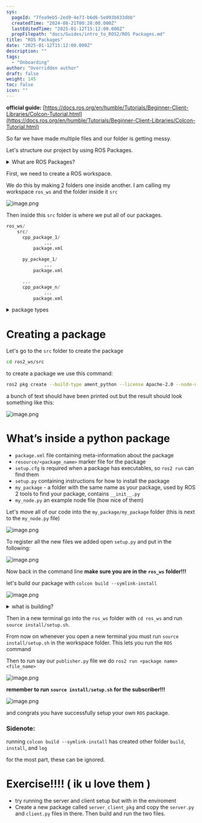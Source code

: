 ```yaml
---
sys:
  pageId: "7fea9eb5-2ed9-4e73-b6d6-5e093b833dbb"
  createdTime: "2024-08-21T00:28:00.000Z"
  lastEditedTime: "2025-01-12T15:12:00.000Z"
  propFilepath: "docs/Guides/intro_to_ROS2/ROS Packages.md"
title: "ROS Packages"
date: "2025-01-12T15:12:00.000Z"
description: ""
tags:
  - "Onboarding"
author: "Overridden author"
draft: false
weight: 145
toc: false
icon: ""
---
```


**official guide:** [https://docs.ros.org/en/humble/Tutorials/Beginner-Client-Libraries/Colcon-Tutorial.html](https://docs.ros.org/en/humble/Tutorials/Beginner-Client-Libraries/Colcon-Tutorial.html)

So far we have made multiple files and our folder is getting messy.

Let's structure our project by using ROS Packages.

<details>

<summary>What are ROS Packages?</summary>

ROS Packages are, as the name implies, packages of code that are highly sharable between ROS developers.

They consist of a folder, `package.xml` file, and source code

```python
      cpp_package_1/
		      ... imagine much code files here ..
          package.xml
```

</details>

First, we need to create a ROS workspace.

We do this by making 2 folders one inside another. I am calling my workspace `ros_ws` and the folder inside it `src`

![image.png](https://prod-files-secure.s3.us-west-2.amazonaws.com/d518164a-d88e-44d1-a4ee-3adb3bd8bce0/70706947-fd18-4537-a67b-e12946812d31/image.png?X-Amz-Algorithm=AWS4-HMAC-SHA256&X-Amz-Content-Sha256=UNSIGNED-PAYLOAD&X-Amz-Credential=ASIAZI2LB466RU4PCWM4%2F20250516%2Fus-west-2%2Fs3%2Faws4_request&X-Amz-Date=20250516T220813Z&X-Amz-Expires=3600&X-Amz-Security-Token=IQoJb3JpZ2luX2VjEJX%2F%2F%2F%2F%2F%2F%2F%2F%2F%2FwEaCXVzLXdlc3QtMiJIMEYCIQDN0A%2FkJDoSLucw6CHPTm23vuyQULV3pujpxOaQHencAQIhAK58d00bGVfq3USQU63jEwFGtL6g9lekAmMmr7GMeVCxKv8DCE4QABoMNjM3NDIzMTgzODA1IgxehPDKOb7RQK%2FFsPUq3APWlNLCIzQpA2dqrYdjM3ZATujNSGSxiMQ2ntU3%2FFPmr76lAI2cJKVZiRmBjThWXh4LSK3e4HOv5gswtw6HV0MmJSv%2BCKURvxhmuQwClBP%2BHdHKwJnSD9B59Smx2tu%2BV6WN8aDn3ZWNTVGnbKuPsYi%2BajGjeECOZn2Zm3sNj2BaOEOtrcqO7aMx9Ga8W2V0zu9iYODD58Ba8I2c2%2FwgY2NzRumGf0O7NUL7a9AlnaRvQkx1v8IfRwnWC9VYMh1fXERba7A7p8E8bmRo9KnhPBvznBk%2Fg88qmiXi15269cYMnt1OLKGPuMG%2Flc5ieq18lh5u2Zss1LAVVLMkmRsSzn%2FxLM7eyA2fDDKYaKTLK80AfuZQwi8l%2FvZy3KtAYO9Qh7vXudY0Fx51H2wtK3VDP%2FxgXcjsCQYL%2FOpKBCej9bKKx%2BGKYLcyNm3nNn%2BPrDesaPn6%2B8fWXF%2FcEzWXgWm4LV4pTIBGsCq8itpe%2F0fpbzfgdfd3x6NUB0O0fJWCR539%2Bsmx6RIdOyVlKPDmXlqmaI4up1eqndhVlmkD9gbzoukTaR%2BytLRamduVP5zUR1SjG0VPciCKhLEUhYGWPg3vKT3g4p3TavtN5fwBUmaK%2Fk7lbn%2Bi66HB2W46eFyATDD3xJ7BBjqkARTZTCX8fnx1jkOymhgO6kumq4NmKz52vFk4sVOrre20nQVVv8HzsGaaGSCg4oXPPOFAv1SD7NJPRDKx%2Fo4IqV%2BKfTbd0edvqdB1fe5b5VofIV12kk1ha2t7MdjXZPzhLH5ZlXa174OJUlk120%2FLkgeKuFiKVG1QaUF7cNExwZ8bHzcDY0zqBZjQNyl8lzh6flBoGONNQlc4v34zmLeWPkP79Cx6&X-Amz-Signature=3856a750a3d98ddb02f89fa77850fb8b4e179f01f95c3fb09d13307b0e129017&X-Amz-SignedHeaders=host&x-id=GetObject)

Then inside this `src` folder is where we put all of our packages.

```python
ros_ws/
    src/
      cpp_package_1/
		      ...
          package.xml

      py_package_1/
		      ...
          package.xml

      ...
      cpp_package_n/
		      ...
          package.xml

```

<details>

<summary>package types</summary>

packages can be either `C++` or python.

the intern file structure is different for each but for this guide we will stick to creating python packages

</details>

# Creating a package

Let's go to the `src` folder to create the package

```bash
cd ros2_ws/src
```

to create a package we use this command:

```bash
ros2 pkg create --build-type ament_python --license Apache-2.0 --node-name my_node my_package
```

a bunch of text should have been printed out but the result should look something like this:

![image.png](https://prod-files-secure.s3.us-west-2.amazonaws.com/d518164a-d88e-44d1-a4ee-3adb3bd8bce0/e6cf1e3f-8512-4a3e-b131-079f800bf3e8/image.png?X-Amz-Algorithm=AWS4-HMAC-SHA256&X-Amz-Content-Sha256=UNSIGNED-PAYLOAD&X-Amz-Credential=ASIAZI2LB466RU4PCWM4%2F20250516%2Fus-west-2%2Fs3%2Faws4_request&X-Amz-Date=20250516T220813Z&X-Amz-Expires=3600&X-Amz-Security-Token=IQoJb3JpZ2luX2VjEJX%2F%2F%2F%2F%2F%2F%2F%2F%2F%2FwEaCXVzLXdlc3QtMiJIMEYCIQDN0A%2FkJDoSLucw6CHPTm23vuyQULV3pujpxOaQHencAQIhAK58d00bGVfq3USQU63jEwFGtL6g9lekAmMmr7GMeVCxKv8DCE4QABoMNjM3NDIzMTgzODA1IgxehPDKOb7RQK%2FFsPUq3APWlNLCIzQpA2dqrYdjM3ZATujNSGSxiMQ2ntU3%2FFPmr76lAI2cJKVZiRmBjThWXh4LSK3e4HOv5gswtw6HV0MmJSv%2BCKURvxhmuQwClBP%2BHdHKwJnSD9B59Smx2tu%2BV6WN8aDn3ZWNTVGnbKuPsYi%2BajGjeECOZn2Zm3sNj2BaOEOtrcqO7aMx9Ga8W2V0zu9iYODD58Ba8I2c2%2FwgY2NzRumGf0O7NUL7a9AlnaRvQkx1v8IfRwnWC9VYMh1fXERba7A7p8E8bmRo9KnhPBvznBk%2Fg88qmiXi15269cYMnt1OLKGPuMG%2Flc5ieq18lh5u2Zss1LAVVLMkmRsSzn%2FxLM7eyA2fDDKYaKTLK80AfuZQwi8l%2FvZy3KtAYO9Qh7vXudY0Fx51H2wtK3VDP%2FxgXcjsCQYL%2FOpKBCej9bKKx%2BGKYLcyNm3nNn%2BPrDesaPn6%2B8fWXF%2FcEzWXgWm4LV4pTIBGsCq8itpe%2F0fpbzfgdfd3x6NUB0O0fJWCR539%2Bsmx6RIdOyVlKPDmXlqmaI4up1eqndhVlmkD9gbzoukTaR%2BytLRamduVP5zUR1SjG0VPciCKhLEUhYGWPg3vKT3g4p3TavtN5fwBUmaK%2Fk7lbn%2Bi66HB2W46eFyATDD3xJ7BBjqkARTZTCX8fnx1jkOymhgO6kumq4NmKz52vFk4sVOrre20nQVVv8HzsGaaGSCg4oXPPOFAv1SD7NJPRDKx%2Fo4IqV%2BKfTbd0edvqdB1fe5b5VofIV12kk1ha2t7MdjXZPzhLH5ZlXa174OJUlk120%2FLkgeKuFiKVG1QaUF7cNExwZ8bHzcDY0zqBZjQNyl8lzh6flBoGONNQlc4v34zmLeWPkP79Cx6&X-Amz-Signature=eb12133e055dfb973cd3060045beeac585543ba45ad33d1d5a1492f5f49bf055&X-Amz-SignedHeaders=host&x-id=GetObject)

# What’s inside a python package

- `package.xml` file containing meta-information about the package
- `resource/<package_name>` marker file for the package
- `setup.cfg` is required when a package has executables, so `ros2 run` can find them
- `setup.py` containing instructions for how to install the package
- `my_package` - a folder with the same name as your package, used by ROS 2 tools to find your package, contains `__init__.py`
- `my_node.py` an example node file (how nice of them)

Let's move all of our code into the `my_package/my_package` folder (this is next to the `my_node.py` file)

![image.png](https://prod-files-secure.s3.us-west-2.amazonaws.com/d518164a-d88e-44d1-a4ee-3adb3bd8bce0/9ce58f11-0da9-4d3e-b86d-506a9685d378/image.png?X-Amz-Algorithm=AWS4-HMAC-SHA256&X-Amz-Content-Sha256=UNSIGNED-PAYLOAD&X-Amz-Credential=ASIAZI2LB466RU4PCWM4%2F20250516%2Fus-west-2%2Fs3%2Faws4_request&X-Amz-Date=20250516T220813Z&X-Amz-Expires=3600&X-Amz-Security-Token=IQoJb3JpZ2luX2VjEJX%2F%2F%2F%2F%2F%2F%2F%2F%2F%2FwEaCXVzLXdlc3QtMiJIMEYCIQDN0A%2FkJDoSLucw6CHPTm23vuyQULV3pujpxOaQHencAQIhAK58d00bGVfq3USQU63jEwFGtL6g9lekAmMmr7GMeVCxKv8DCE4QABoMNjM3NDIzMTgzODA1IgxehPDKOb7RQK%2FFsPUq3APWlNLCIzQpA2dqrYdjM3ZATujNSGSxiMQ2ntU3%2FFPmr76lAI2cJKVZiRmBjThWXh4LSK3e4HOv5gswtw6HV0MmJSv%2BCKURvxhmuQwClBP%2BHdHKwJnSD9B59Smx2tu%2BV6WN8aDn3ZWNTVGnbKuPsYi%2BajGjeECOZn2Zm3sNj2BaOEOtrcqO7aMx9Ga8W2V0zu9iYODD58Ba8I2c2%2FwgY2NzRumGf0O7NUL7a9AlnaRvQkx1v8IfRwnWC9VYMh1fXERba7A7p8E8bmRo9KnhPBvznBk%2Fg88qmiXi15269cYMnt1OLKGPuMG%2Flc5ieq18lh5u2Zss1LAVVLMkmRsSzn%2FxLM7eyA2fDDKYaKTLK80AfuZQwi8l%2FvZy3KtAYO9Qh7vXudY0Fx51H2wtK3VDP%2FxgXcjsCQYL%2FOpKBCej9bKKx%2BGKYLcyNm3nNn%2BPrDesaPn6%2B8fWXF%2FcEzWXgWm4LV4pTIBGsCq8itpe%2F0fpbzfgdfd3x6NUB0O0fJWCR539%2Bsmx6RIdOyVlKPDmXlqmaI4up1eqndhVlmkD9gbzoukTaR%2BytLRamduVP5zUR1SjG0VPciCKhLEUhYGWPg3vKT3g4p3TavtN5fwBUmaK%2Fk7lbn%2Bi66HB2W46eFyATDD3xJ7BBjqkARTZTCX8fnx1jkOymhgO6kumq4NmKz52vFk4sVOrre20nQVVv8HzsGaaGSCg4oXPPOFAv1SD7NJPRDKx%2Fo4IqV%2BKfTbd0edvqdB1fe5b5VofIV12kk1ha2t7MdjXZPzhLH5ZlXa174OJUlk120%2FLkgeKuFiKVG1QaUF7cNExwZ8bHzcDY0zqBZjQNyl8lzh6flBoGONNQlc4v34zmLeWPkP79Cx6&X-Amz-Signature=52c837ce429bbf071e4ad20f68923d545255db60d648defa20843e9a13904663&X-Amz-SignedHeaders=host&x-id=GetObject)

To register all the new files we added open `setup.py` and put in the following:

![image.png](https://prod-files-secure.s3.us-west-2.amazonaws.com/d518164a-d88e-44d1-a4ee-3adb3bd8bce0/1cd7c262-4cae-4496-9d75-c178537d24a2/image.png?X-Amz-Algorithm=AWS4-HMAC-SHA256&X-Amz-Content-Sha256=UNSIGNED-PAYLOAD&X-Amz-Credential=ASIAZI2LB466RU4PCWM4%2F20250516%2Fus-west-2%2Fs3%2Faws4_request&X-Amz-Date=20250516T220813Z&X-Amz-Expires=3600&X-Amz-Security-Token=IQoJb3JpZ2luX2VjEJX%2F%2F%2F%2F%2F%2F%2F%2F%2F%2FwEaCXVzLXdlc3QtMiJIMEYCIQDN0A%2FkJDoSLucw6CHPTm23vuyQULV3pujpxOaQHencAQIhAK58d00bGVfq3USQU63jEwFGtL6g9lekAmMmr7GMeVCxKv8DCE4QABoMNjM3NDIzMTgzODA1IgxehPDKOb7RQK%2FFsPUq3APWlNLCIzQpA2dqrYdjM3ZATujNSGSxiMQ2ntU3%2FFPmr76lAI2cJKVZiRmBjThWXh4LSK3e4HOv5gswtw6HV0MmJSv%2BCKURvxhmuQwClBP%2BHdHKwJnSD9B59Smx2tu%2BV6WN8aDn3ZWNTVGnbKuPsYi%2BajGjeECOZn2Zm3sNj2BaOEOtrcqO7aMx9Ga8W2V0zu9iYODD58Ba8I2c2%2FwgY2NzRumGf0O7NUL7a9AlnaRvQkx1v8IfRwnWC9VYMh1fXERba7A7p8E8bmRo9KnhPBvznBk%2Fg88qmiXi15269cYMnt1OLKGPuMG%2Flc5ieq18lh5u2Zss1LAVVLMkmRsSzn%2FxLM7eyA2fDDKYaKTLK80AfuZQwi8l%2FvZy3KtAYO9Qh7vXudY0Fx51H2wtK3VDP%2FxgXcjsCQYL%2FOpKBCej9bKKx%2BGKYLcyNm3nNn%2BPrDesaPn6%2B8fWXF%2FcEzWXgWm4LV4pTIBGsCq8itpe%2F0fpbzfgdfd3x6NUB0O0fJWCR539%2Bsmx6RIdOyVlKPDmXlqmaI4up1eqndhVlmkD9gbzoukTaR%2BytLRamduVP5zUR1SjG0VPciCKhLEUhYGWPg3vKT3g4p3TavtN5fwBUmaK%2Fk7lbn%2Bi66HB2W46eFyATDD3xJ7BBjqkARTZTCX8fnx1jkOymhgO6kumq4NmKz52vFk4sVOrre20nQVVv8HzsGaaGSCg4oXPPOFAv1SD7NJPRDKx%2Fo4IqV%2BKfTbd0edvqdB1fe5b5VofIV12kk1ha2t7MdjXZPzhLH5ZlXa174OJUlk120%2FLkgeKuFiKVG1QaUF7cNExwZ8bHzcDY0zqBZjQNyl8lzh6flBoGONNQlc4v34zmLeWPkP79Cx6&X-Amz-Signature=d6658ba6d5bf1ba8eb25597a87853292feda5fb4b0c12f11d62d341ee2389165&X-Amz-SignedHeaders=host&x-id=GetObject)

Now back in the command line **make sure you are in the** **`ros_ws`** **folder!!!**

let's build our package with `colcon build --symlink-install`

![image.png](https://prod-files-secure.s3.us-west-2.amazonaws.com/d518164a-d88e-44d1-a4ee-3adb3bd8bce0/2f2a0d27-b173-48fd-b189-5f5c0ce65619/image.png?X-Amz-Algorithm=AWS4-HMAC-SHA256&X-Amz-Content-Sha256=UNSIGNED-PAYLOAD&X-Amz-Credential=ASIAZI2LB466RU4PCWM4%2F20250516%2Fus-west-2%2Fs3%2Faws4_request&X-Amz-Date=20250516T220813Z&X-Amz-Expires=3600&X-Amz-Security-Token=IQoJb3JpZ2luX2VjEJX%2F%2F%2F%2F%2F%2F%2F%2F%2F%2FwEaCXVzLXdlc3QtMiJIMEYCIQDN0A%2FkJDoSLucw6CHPTm23vuyQULV3pujpxOaQHencAQIhAK58d00bGVfq3USQU63jEwFGtL6g9lekAmMmr7GMeVCxKv8DCE4QABoMNjM3NDIzMTgzODA1IgxehPDKOb7RQK%2FFsPUq3APWlNLCIzQpA2dqrYdjM3ZATujNSGSxiMQ2ntU3%2FFPmr76lAI2cJKVZiRmBjThWXh4LSK3e4HOv5gswtw6HV0MmJSv%2BCKURvxhmuQwClBP%2BHdHKwJnSD9B59Smx2tu%2BV6WN8aDn3ZWNTVGnbKuPsYi%2BajGjeECOZn2Zm3sNj2BaOEOtrcqO7aMx9Ga8W2V0zu9iYODD58Ba8I2c2%2FwgY2NzRumGf0O7NUL7a9AlnaRvQkx1v8IfRwnWC9VYMh1fXERba7A7p8E8bmRo9KnhPBvznBk%2Fg88qmiXi15269cYMnt1OLKGPuMG%2Flc5ieq18lh5u2Zss1LAVVLMkmRsSzn%2FxLM7eyA2fDDKYaKTLK80AfuZQwi8l%2FvZy3KtAYO9Qh7vXudY0Fx51H2wtK3VDP%2FxgXcjsCQYL%2FOpKBCej9bKKx%2BGKYLcyNm3nNn%2BPrDesaPn6%2B8fWXF%2FcEzWXgWm4LV4pTIBGsCq8itpe%2F0fpbzfgdfd3x6NUB0O0fJWCR539%2Bsmx6RIdOyVlKPDmXlqmaI4up1eqndhVlmkD9gbzoukTaR%2BytLRamduVP5zUR1SjG0VPciCKhLEUhYGWPg3vKT3g4p3TavtN5fwBUmaK%2Fk7lbn%2Bi66HB2W46eFyATDD3xJ7BBjqkARTZTCX8fnx1jkOymhgO6kumq4NmKz52vFk4sVOrre20nQVVv8HzsGaaGSCg4oXPPOFAv1SD7NJPRDKx%2Fo4IqV%2BKfTbd0edvqdB1fe5b5VofIV12kk1ha2t7MdjXZPzhLH5ZlXa174OJUlk120%2FLkgeKuFiKVG1QaUF7cNExwZ8bHzcDY0zqBZjQNyl8lzh6flBoGONNQlc4v34zmLeWPkP79Cx6&X-Amz-Signature=695af88afc77c626840ab57c6150d163b68052aa9beaabb73d1cbcb2acc809fa&X-Amz-SignedHeaders=host&x-id=GetObject)

<details>

<summary>what is building?</summary>

if you are a CS major at Rose-Hulman you will learn the answer to this in CSSE132

but TLDR; is it combines all the code files into one program that can be run easily 

</details>

Then in a new terminal go into the `ros_ws` folder with `cd ros_ws` and run `source install/setup.sh`. 

From now on whenever you open a new terminal you must run `source install/setup.sh` in the workspace folder. This lets you run the `ROS` command

Then to run say our `publisher.py` file we do `ros2 run <package name> <file_name>`

![image.png](https://prod-files-secure.s3.us-west-2.amazonaws.com/d518164a-d88e-44d1-a4ee-3adb3bd8bce0/4f4b1219-3a44-4632-aa0a-ce3471699f59/image.png?X-Amz-Algorithm=AWS4-HMAC-SHA256&X-Amz-Content-Sha256=UNSIGNED-PAYLOAD&X-Amz-Credential=ASIAZI2LB466RU4PCWM4%2F20250516%2Fus-west-2%2Fs3%2Faws4_request&X-Amz-Date=20250516T220813Z&X-Amz-Expires=3600&X-Amz-Security-Token=IQoJb3JpZ2luX2VjEJX%2F%2F%2F%2F%2F%2F%2F%2F%2F%2FwEaCXVzLXdlc3QtMiJIMEYCIQDN0A%2FkJDoSLucw6CHPTm23vuyQULV3pujpxOaQHencAQIhAK58d00bGVfq3USQU63jEwFGtL6g9lekAmMmr7GMeVCxKv8DCE4QABoMNjM3NDIzMTgzODA1IgxehPDKOb7RQK%2FFsPUq3APWlNLCIzQpA2dqrYdjM3ZATujNSGSxiMQ2ntU3%2FFPmr76lAI2cJKVZiRmBjThWXh4LSK3e4HOv5gswtw6HV0MmJSv%2BCKURvxhmuQwClBP%2BHdHKwJnSD9B59Smx2tu%2BV6WN8aDn3ZWNTVGnbKuPsYi%2BajGjeECOZn2Zm3sNj2BaOEOtrcqO7aMx9Ga8W2V0zu9iYODD58Ba8I2c2%2FwgY2NzRumGf0O7NUL7a9AlnaRvQkx1v8IfRwnWC9VYMh1fXERba7A7p8E8bmRo9KnhPBvznBk%2Fg88qmiXi15269cYMnt1OLKGPuMG%2Flc5ieq18lh5u2Zss1LAVVLMkmRsSzn%2FxLM7eyA2fDDKYaKTLK80AfuZQwi8l%2FvZy3KtAYO9Qh7vXudY0Fx51H2wtK3VDP%2FxgXcjsCQYL%2FOpKBCej9bKKx%2BGKYLcyNm3nNn%2BPrDesaPn6%2B8fWXF%2FcEzWXgWm4LV4pTIBGsCq8itpe%2F0fpbzfgdfd3x6NUB0O0fJWCR539%2Bsmx6RIdOyVlKPDmXlqmaI4up1eqndhVlmkD9gbzoukTaR%2BytLRamduVP5zUR1SjG0VPciCKhLEUhYGWPg3vKT3g4p3TavtN5fwBUmaK%2Fk7lbn%2Bi66HB2W46eFyATDD3xJ7BBjqkARTZTCX8fnx1jkOymhgO6kumq4NmKz52vFk4sVOrre20nQVVv8HzsGaaGSCg4oXPPOFAv1SD7NJPRDKx%2Fo4IqV%2BKfTbd0edvqdB1fe5b5VofIV12kk1ha2t7MdjXZPzhLH5ZlXa174OJUlk120%2FLkgeKuFiKVG1QaUF7cNExwZ8bHzcDY0zqBZjQNyl8lzh6flBoGONNQlc4v34zmLeWPkP79Cx6&X-Amz-Signature=8ded925369a7654353403566464489d50ff72880ee08a1d276b37e21e1457ade&X-Amz-SignedHeaders=host&x-id=GetObject)

**remember to run** **`source install/setup.sh`** **for the subscriber!!!**

![image.png](https://prod-files-secure.s3.us-west-2.amazonaws.com/d518164a-d88e-44d1-a4ee-3adb3bd8bce0/02121119-dad4-49ec-8356-c956108b4243/image.png?X-Amz-Algorithm=AWS4-HMAC-SHA256&X-Amz-Content-Sha256=UNSIGNED-PAYLOAD&X-Amz-Credential=ASIAZI2LB466RU4PCWM4%2F20250516%2Fus-west-2%2Fs3%2Faws4_request&X-Amz-Date=20250516T220813Z&X-Amz-Expires=3600&X-Amz-Security-Token=IQoJb3JpZ2luX2VjEJX%2F%2F%2F%2F%2F%2F%2F%2F%2F%2FwEaCXVzLXdlc3QtMiJIMEYCIQDN0A%2FkJDoSLucw6CHPTm23vuyQULV3pujpxOaQHencAQIhAK58d00bGVfq3USQU63jEwFGtL6g9lekAmMmr7GMeVCxKv8DCE4QABoMNjM3NDIzMTgzODA1IgxehPDKOb7RQK%2FFsPUq3APWlNLCIzQpA2dqrYdjM3ZATujNSGSxiMQ2ntU3%2FFPmr76lAI2cJKVZiRmBjThWXh4LSK3e4HOv5gswtw6HV0MmJSv%2BCKURvxhmuQwClBP%2BHdHKwJnSD9B59Smx2tu%2BV6WN8aDn3ZWNTVGnbKuPsYi%2BajGjeECOZn2Zm3sNj2BaOEOtrcqO7aMx9Ga8W2V0zu9iYODD58Ba8I2c2%2FwgY2NzRumGf0O7NUL7a9AlnaRvQkx1v8IfRwnWC9VYMh1fXERba7A7p8E8bmRo9KnhPBvznBk%2Fg88qmiXi15269cYMnt1OLKGPuMG%2Flc5ieq18lh5u2Zss1LAVVLMkmRsSzn%2FxLM7eyA2fDDKYaKTLK80AfuZQwi8l%2FvZy3KtAYO9Qh7vXudY0Fx51H2wtK3VDP%2FxgXcjsCQYL%2FOpKBCej9bKKx%2BGKYLcyNm3nNn%2BPrDesaPn6%2B8fWXF%2FcEzWXgWm4LV4pTIBGsCq8itpe%2F0fpbzfgdfd3x6NUB0O0fJWCR539%2Bsmx6RIdOyVlKPDmXlqmaI4up1eqndhVlmkD9gbzoukTaR%2BytLRamduVP5zUR1SjG0VPciCKhLEUhYGWPg3vKT3g4p3TavtN5fwBUmaK%2Fk7lbn%2Bi66HB2W46eFyATDD3xJ7BBjqkARTZTCX8fnx1jkOymhgO6kumq4NmKz52vFk4sVOrre20nQVVv8HzsGaaGSCg4oXPPOFAv1SD7NJPRDKx%2Fo4IqV%2BKfTbd0edvqdB1fe5b5VofIV12kk1ha2t7MdjXZPzhLH5ZlXa174OJUlk120%2FLkgeKuFiKVG1QaUF7cNExwZ8bHzcDY0zqBZjQNyl8lzh6flBoGONNQlc4v34zmLeWPkP79Cx6&X-Amz-Signature=83d3e1ce9ba9fe76bff800aeedd51e159687dbf57968edaa801a4e6aba29e4a4&X-Amz-SignedHeaders=host&x-id=GetObject)

and congrats you have successfully setup your own `ROS` package.

### Sidenote:

running `colcon build --symlink-install` has created other folder `build`, `install`, and `log`

for the most part, these can be ignored.

# Exercise!!!! ( ik u love them )

- try running the server and client setup but with in the enviroment
- Create a new package called `server_client_pkg` and copy the `server.py` and `client.py` files in there. Then build and run the two files.
